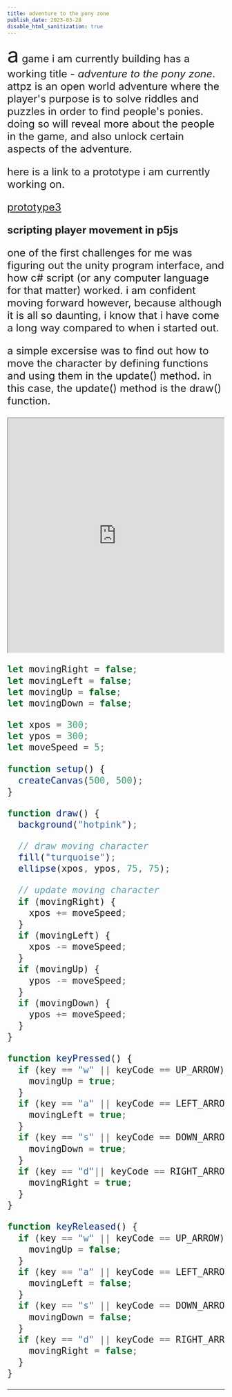 ```yaml
---
title: adventure to the pony zone
publish_date: 2023-03-28
disable_html_sanitization: true
--- 
```

<font size="8">a</font><font size="5"> game i am currently building has a working title - *adventure to the pony zone*.
attpz is an open world adventure where the player's purpose is to solve riddles and puzzles in order to find people's ponies. doing so will reveal more about the people in the game, and also unlock certain aspects of the adventure.

here is a link to a prototype i am currently working on.

[prototype3](https://sharemygame.com/@hughfuchsen/prototype3)

**scripting player movement in p5js**

one of the first challenges for me was figuring out the unity program interface, and how c# script (or any computer language for that matter) worked. i am confident moving forward however, because although it is all so daunting, i know that i have come a long way compared to when i started out. 

a simple excersise was to find out how to move the character by defining functions and using them in the update() method. 
in this case, the update() method is the draw() function.

<iframe width="500" height="543" src="https://editor.p5js.org/hughfuchsen/full/mzBUeeYRP"></iframe>

```js
let movingRight = false;
let movingLeft = false;
let movingUp = false;
let movingDown = false;

let xpos = 300;
let ypos = 300;
let moveSpeed = 5;

function setup() {
  createCanvas(500, 500);
}

function draw() {
  background("hotpink");

  // draw moving character
  fill("turquoise");
  ellipse(xpos, ypos, 75, 75);

  // update moving character
  if (movingRight) {
    xpos += moveSpeed;
  }
  if (movingLeft) {
    xpos -= moveSpeed;
  }
  if (movingUp) {
    ypos -= moveSpeed;
  }
  if (movingDown) {
    ypos += moveSpeed;
  }
}

function keyPressed() {
  if (key == "w" || keyCode == UP_ARROW) {
    movingUp = true;
  }
  if (key == "a" || keyCode == LEFT_ARROW) {
    movingLeft = true;
  }
  if (key == "s" || keyCode == DOWN_ARROW) {
    movingDown = true;
  }
  if (key == "d"|| keyCode == RIGHT_ARROW) {
    movingRight = true;
  }
}

function keyReleased() {
  if (key == "w" || keyCode == UP_ARROW) {
    movingUp = false;
  }
  if (key == "a" || keyCode == LEFT_ARROW) {
    movingLeft = false;
  }
  if (key == "s" || keyCode == DOWN_ARROW) {
    movingDown = false;
  }
  if (key == "d" || keyCode == RIGHT_ARROW) {
    movingRight = false;
  }
}

```
--- 
</font>










